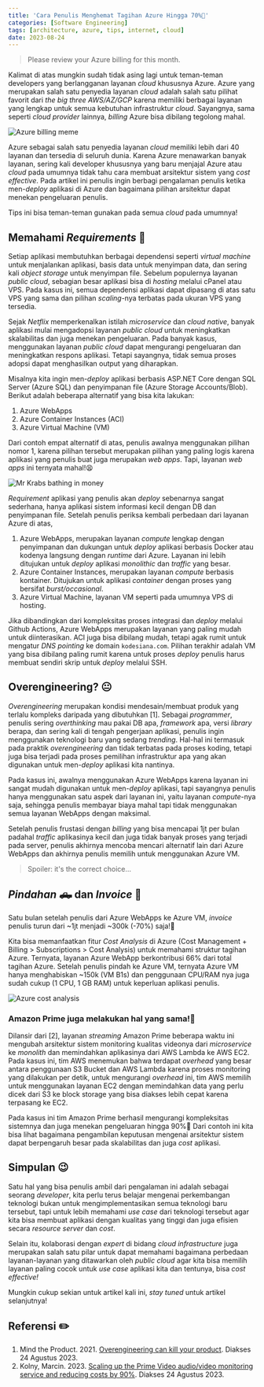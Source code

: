 ```yaml
---
title: 'Cara Penulis Menghemat Tagihan Azure Hingga 70%💸'
categories: [Software Engineering]
tags: [architecture, azure, tips, internet, cloud]
date: 2023-08-24
---
```


> Please review your Azure billing for this month.

Kalimat di atas mungkin sudah tidak asing lagi untuk teman-teman developers yang berlangganan layanan *cloud* khususnya Azure. Azure yang merupakan salah satu penyedia layanan *cloud* adalah salah satu pilihat favorit dari *the big three AWS/AZ/GCP* karena memiliki berbagai layanan yang lengkap untuk semua kebutuhan infrastruktur *cloud*. Sayangnya, sama seperti *cloud provider* lainnya, *billing* Azure bisa dibilang tegolong mahal.

![Azure billing meme](https://assets.kodesiana.com/posts/2023/azure-story-cost-cutting/az-billing-meme.png)

Azure sebagai salah satu penyedia layanan *cloud* memiliki lebih dari 40 layanan dan tersedia di seluruh dunia. Karena Azure menawarkan banyak layanan, sering kali developer khususnya yang baru menjajal Azure atau *cloud* pada umumnya tidak tahu cara membuat arsitektur sistem yang *cost effective*. Pada artikel ini penulis ingin berbagi pengalaman penulis ketika men-*deploy* aplikasi di Azure dan bagaimana pilihan arsitektur dapat menekan pengeluaran penulis.

Tips ini bisa teman-teman gunakan pada semua *cloud* pada umumnya!

## Memahami *Requirements* 🧐

Setiap aplikasi membutuhkan berbagai dependensi seperti *virtual machine* untuk menjalankan aplikasi, basis data untuk menyimpan data, dan sering kali *object storage* untuk menyimpan file. Sebelum populernya layanan *public cloud*, sebagian besar aplikasi bisa di *hosting* melalui cPanel atau VPS. Pada kasus ini, semua dependensi aplikasi dapat dipasang di atas satu VPS yang sama dan pilihan *scaling*-nya terbatas pada ukuran VPS yang tersedia.

Sejak *Netflix* memperkenalkan istilah *microservice* dan *cloud native*, banyak aplikasi mulai mengadopsi layanan *public cloud* untuk meningkatkan skalabilitas dan juga menekan pengeluaran. Pada banyak kasus, menggunakan layanan *public cloud* dapat mengurangi pengeluaran dan meningkatkan respons aplikasi. Tetapi sayangnya, tidak semua proses adopsi dapat menghasilkan output yang diharapkan.

Misalnya kita ingin men-*deploy* aplikasi berbasis ASP.NET Core dengan SQL Server (Azure SQL) dan penyimpanan file (Azure Storage Accounts/Blob). Berikut adalah beberapa alternatif yang bisa kita lakukan:

1. Azure WebApps
2. Azure Container Instances (ACI)
3. Azure Virtual Machine (VM)

Dari contoh empat alternatif di atas, penulis awalnya menggunakan pilihan nomor 1, karena pilihan tersebut merupakan pilihan yang paling logis karena aplikasi yang penulis buat juga merupakan *web apps*. Tapi, layanan *web apps* ini ternyata mahal!😫

![Mr Krabs bathing in money](https://media.giphy.com/media/LdOyjZ7io5Msw/giphy.gif)

*Requirement* aplikasi yang penulis akan *deploy* sebenarnya sangat sederhana, hanya aplikasi sistem informasi kecil dengan DB dan penyimpanan file. Setelah penulis periksa kembali perbedaan dari layanan Azure di atas,

1. Azure WebApps, merupakan layanan *compute* lengkap dengan penyimpanan dan dukungan untuk *deploy* aplikasi berbasis Docker atau kodenya langsung dengan *runtime* dari Azure. Layanan ini lebih ditujukan untuk *deploy* aplikasi *monolithic* dan *traffic* yang besar.
2. Azure Container Instances, merupakan layanan *compute* berbasis kontainer. Ditujukan untuk aplikasi *container* dengan proses yang bersifat *burst/occasional*.
3. Azure Virtual Machine, layanan VM seperti pada umumnya VPS di hosting.

Jika dibandingkan dari kompleksitas proses integrasi dan *deploy* melalui Github Actions, Azure WebApps merupakan layanan yang paling mudah untuk diinterasikan. ACI juga bisa dibilang mudah, tetapi agak rumit untuk mengatur *DNS pointing* ke domain `kodesiana.com`. Pilihan terakhir adalah VM yang bisa dibilang paling rumit karena untuk proses *deploy* penulis harus membuat sendiri skrip untuk *deploy* melalui SSH.

## Overengineering? 😐

*Overengineering* merupakan kondisi mendesain/membuat produk yang terlalu kompleks daripada yang dibutuhkan [1]. Sebagai *programmer*, penulis sering *overthinking* mau pakai DB apa, *framework* apa, versi *library* berapa, dan sering kali di tengah pengerjaan aplikasi, penulis ingin menggunakan teknologi baru yang sedang *trending*. Hal-hal ini termasuk pada praktik *overengineering* dan tidak terbatas pada proses koding, tetapi juga bisa terjadi pada proses pemilihan infrastruktur apa yang akan digunakan untuk men-*deploy* aplikasi kita nantinya.

Pada kasus ini, awalnya menggunakan Azure WebApps karena layanan ini sangat mudah digunakan untuk men-*deploy* aplikasi, tapi sayangnya penulis hanya menggunakan satu aspek dari layanan ini, yaitu layanan *compute*-nya saja, sehingga penulis membayar biaya mahal tapi tidak menggunakan semua layanan WebApps dengan maksimal.

Setelah penulis frustasi dengan *billing* yang bisa mencapai 1jt per bulan padahal *traffic* aplikasinya kecil dan juga tidak banyak proses yang terjadi pada server, penulis akhirnya mencoba mencari alternatif lain dari Azure WebApps dan akhirnya penulis memilih untuk menggunakan Azure VM.

> Spoiler: it's the correct choice...

## *Pindahan* 🛻 dan *Invoice* 💸

Satu bulan setelah penulis dari Azure WebApps ke Azure VM, *invoice* penulis turun dari ~1jt menjadi ~300k (-70%) saja!🤯

Kita bisa memanfaatkan fitur *Cost Analysis* di Azure (Cost Management + Billing > Subscriptions > Cost Analysis) untuk memahami struktur tagihan Azure. Ternyata, layanan Azure WebApp berkontribusi 66% dari total tagihan Azure. Setelah penulis pindah ke Azure VM, ternyata Azure VM hanya menghabiskan ~150k (VM B1s) dan penggunaan CPU/RAM nya juga sudah cukup (1 CPU, 1 GB RAM) untuk keperluan aplikasi penulis.

![Azure cost analysis](https://assets.kodesiana.com/posts/2023/azure-story-cost-cutting/azure-billing-before.png)

### Amazon Prime juga melakukan hal yang sama!🦄

Dilansir dari [2], layanan *streaming* Amazon Prime beberapa waktu ini mengubah arsitektur sistem monitoring kualitas videonya dari *microservice* ke *monolith* dan memindahkan aplikasinya dari AWS Lambda ke AWS EC2. Pada kasus ini, tim AWS menemukan bahwa terdapat *overhead* yang besar antara penggunaan S3 Bucket dan AWS Lambda karena proses monitoring yang dilakukan per detik, untuk mengurangi *overhead* ini, tim AWS memilih untuk menggunakan layanan EC2 dengan memindahkan data yang perlu dicek dari S3 ke block storage yang bisa diakses lebih cepat karena terpasang ke EC2.

Pada kasus ini tim Amazon Prime berhasil mengurangi kompleksitas sistemnya dan juga menekan pengeluaran hingga 90%🤑 Dari contoh ini kita bisa lihat bagaimana pengambilan keputusan mengenai arsitektur sistem dapat berpengaruh besar pada skalabilitas dan juga *cost* aplikasi.

## Simpulan 😉

Satu hal yang bisa penulis ambil dari pengalaman ini adalah sebagai seorang *developer*, kita perlu terus belajar mengenai perkembangan teknologi bukan untuk mengimplementasikan semua teknologi baru tersebut, tapi untuk lebih memahami *use case* dari teknologi tersebut agar kita bisa membuat aplikasi dengan kualitas yang tinggi dan juga efisien secara *resource server* dan *cost*.

Selain itu, kolaborasi dengan *expert* di bidang *cloud infrastructure* juga merupakan salah satu pilar untuk dapat memahami bagaimana perbedaan layanan-layanan yang ditawarkan oleh *public cloud* agar kita bisa memilih layanan paling cocok untuk *use case* aplikasi kita dan tentunya, bisa *cost effective!*

Mungkin cukup sekian untuk artikel kali ini, *stay tuned* untuk artikel selanjutnya!

## Referensi ✏️

1. Mind the Product. 2021. [Overengineering can kill your product](https://www.mindtheproduct.com/overengineering-can-kill-your-product/). Diakses 24 Agustus 2023.
2. Kolny, Marcin. 2023. [Scaling up the Prime Video audio/video monitoring service and reducing costs by 90%](https://www.primevideotech.com/video-streaming/scaling-up-the-prime-video-audio-video-monitoring-service-and-reducing-costs-by-90). Diakses 24 Agustus 2023.
